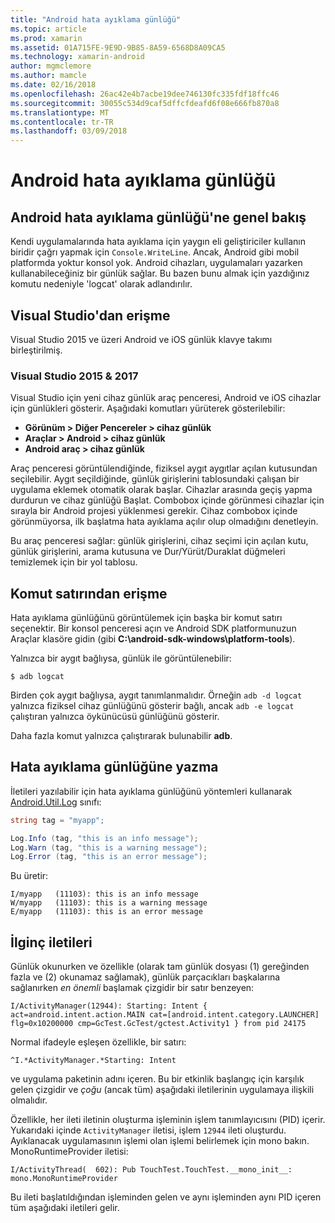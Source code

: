 ```yaml
---
title: "Android hata ayıklama günlüğü"
ms.topic: article
ms.prod: xamarin
ms.assetid: 01A715FE-9E9D-9B85-8A59-6568D8A09CA5
ms.technology: xamarin-android
author: mgmclemore
ms.author: mamcle
ms.date: 02/16/2018
ms.openlocfilehash: 26ac42e4b7acbe19dee746130fc335fdf18ffc46
ms.sourcegitcommit: 30055c534d9caf5dffcfdeafd6f08e666fb870a8
ms.translationtype: MT
ms.contentlocale: tr-TR
ms.lasthandoff: 03/09/2018
---
```

# <a name="android-debug-log"></a>Android hata ayıklama günlüğü

## <a name="android-debug-log-overview"></a>Android hata ayıklama günlüğü'ne genel bakış

Kendi uygulamalarında hata ayıklama için yaygın eli geliştiriciler kullanın biridir çağrı yapmak için `Console.WriteLine`. Ancak, Android gibi mobil platformda yoktur konsol yok. Android cihazları, uygulamaları yazarken kullanabileceğiniz bir günlük sağlar. Bu bazen bunu almak için yazdığınız komutu nedeniyle 'logcat' olarak adlandırılır.

## <a name="accessing-from-visual-studio"></a>Visual Studio'dan erişme

Visual Studio 2015 ve üzeri Android ve iOS günlük klavye takımı birleştirilmiş.

### <a name="visual-studio-2015--2017"></a>Visual Studio 2015 & 2017

Visual Studio için yeni cihaz günlük araç penceresi, Android ve iOS cihazlar için günlükleri gösterir. Aşağıdaki komutları yürüterek gösterilebilir: 

-   **Görünüm > Diğer Pencereler > cihaz günlük**
-   **Araçlar > Android > cihaz günlük**
-   **Android araç > cihaz günlük**

Araç penceresi görüntülendiğinde, fiziksel aygıt aygıtlar açılan kutusundan seçilebilir. Aygıt seçildiğinde, günlük girişlerini tablosundaki çalışan bir uygulama eklemek otomatik olarak başlar. Cihazlar arasında geçiş yapma durdurun ve cihaz günlüğü Başlat. Combobox içinde görünmesi cihazlar için sırayla bir Android projesi yüklenmesi gerekir. Cihaz combobox içinde görünmüyorsa, ilk başlatma hata ayıklama açılır olup olmadığını denetleyin. 

Bu araç penceresi sağlar: günlük girişlerini, cihaz seçimi için açılan kutu, günlük girişlerini, arama kutusuna ve Dur/Yürüt/Duraklat düğmeleri temizlemek için bir yol tablosu. 



## <a name="accessing-from-the-command-line"></a>Komut satırından erişme

Hata ayıklama günlüğünü görüntülemek için başka bir komut satırı seçenektir. Bir konsol penceresi açın ve Android SDK platformunuzun Araçlar klasöre gidin (gibi **C:\android-sdk-windows\platform-tools**). 

Yalnızca bir aygıt bağlıysa, günlük ile görüntülenebilir:

```shell
$ adb logcat
```

Birden çok aygıt bağlıysa, aygıt tanımlanmalıdır. Örneğin `adb -d logcat` yalnızca fiziksel cihaz günlüğünü gösterir bağlı, ancak `adb -e logcat` çalıştıran yalnızca öykünücüsü günlüğünü gösterir. 

Daha fazla komut yalnızca çalıştırarak bulunabilir **adb**.



## <a name="writing-to-the-debug-log"></a>Hata ayıklama günlüğüne yazma

İletileri yazılabilir için hata ayıklama günlüğünü yöntemleri kullanarak [Android.Util.Log](https://developer.xamarin.com/api/type/Android.Util.Log/) sınıfı: 

```csharp
string tag = "myapp";

Log.Info (tag, "this is an info message");
Log.Warn (tag, "this is a warning message");
Log.Error (tag, "this is an error message");
```

Bu üretir:

```shell
I/myapp   (11103): this is an info message
W/myapp   (11103): this is a warning message
E/myapp   (11103): this is an error message
```


## <a name="interesting-messages"></a>İlginç iletileri

Günlük okunurken ve özellikle (olarak tam günlük dosyası (1) gereğinden fazla ve (2) okunamaz sağlamak), günlük parçacıkları başkalarına sağlanırken *en önemli* başlamak çizgidir bir satır benzeyen:

```shell
I/ActivityManager(12944): Starting: Intent { act=android.intent.action.MAIN cat=[android.intent.category.LAUNCHER] flg=0x10200000 cmp=GcTest.GcTest/gctest.Activity1 } from pid 24175
```

Normal ifadeyle eşleşen özellikle, bir satırı:

```shell
^I.*ActivityManager.*Starting: Intent
```

ve uygulama paketinin adını içeren. Bu bir etkinlik başlangıç için karşılık gelen çizgidir ve *çoğu* (ancak tüm) aşağıdaki iletilerinin uygulamaya ilişkili olmalıdır. 

Özellikle, her ileti iletinin oluşturma işleminin işlem tanımlayıcısını (PID) içerir. Yukarıdaki içinde `ActivityManager` iletisi, işlem `12944` ileti oluşturdu. Ayıklanacak uygulamasının işlemi olan işlemi belirlemek için mono bakın. MonoRuntimeProvider iletisi: 

```shell
I/ActivityThread(  602): Pub TouchTest.TouchTest.__mono_init__: mono.MonoRuntimeProvider
```

Bu ileti başlatıldığından işleminden gelen ve aynı işleminden aynı PID içeren tüm aşağıdaki iletileri gelir. 
